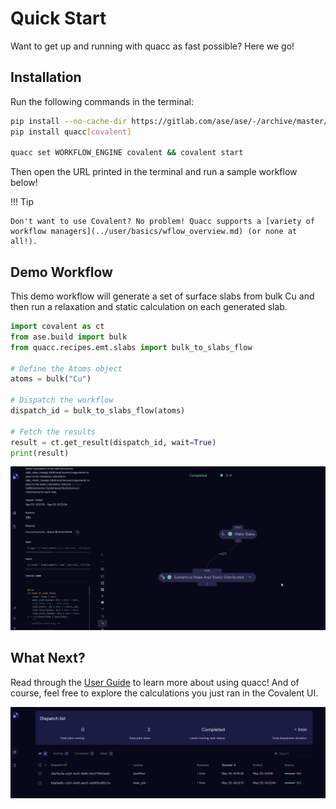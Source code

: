 # Quick Start

Want to get up and running with quacc as fast possible? Here we go!

## Installation

Run the following commands in the terminal:

```bash
pip install --no-cache-dir https://gitlab.com/ase/ase/-/archive/master/ase-master.zip
pip install quacc[covalent]

quacc set WORKFLOW_ENGINE covalent && covalent start
```

Then open the URL printed in the terminal and run a sample workflow below!

!!! Tip

    Don't want to use Covalent? No problem! Quacc supports a [variety of workflow managers](../user/basics/wflow_overview.md) (or none at all!).

## Demo Workflow

This demo workflow will generate a set of surface slabs from bulk Cu and then run a relaxation and static calculation on each generated slab.

```python
import covalent as ct
from ase.build import bulk
from quacc.recipes.emt.slabs import bulk_to_slabs_flow

# Define the Atoms object
atoms = bulk("Cu")

# Dispatch the workflow
dispatch_id = bulk_to_slabs_flow(atoms)

# Fetch the results
result = ct.get_result(dispatch_id, wait=True)
print(result)
```

![Covalent UI](../images/start/start.gif)

## What Next?

Read through the [User Guide](../user/recipes/recipes_intro.md) to learn more about using quacc! And of course, feel free to explore the calculations you just ran in the Covalent UI.

![Covalent UI](../images/start/ui.jpg)
